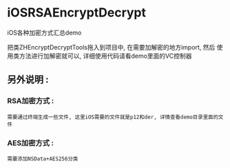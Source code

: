 # iOSRSAEncryptDecrypt
iOS各种加密方式汇总demo

把类ZHEncryptDecryptTools拖入到项目中, 在需要加解密的地方import, 然后 使用类方法进行加解密就可以, 详细使用代码请看demo里面的VC控制器


## 另外说明 : 
### RSA加密方式 :  
    需要通过终端生成一些文件, 这里iOS需要的文件就是p12和der, 详情查看demo目录里面的文件
    
### AES加密方式 : 
    需要添加NSData+AES256分类
    
